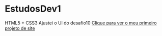 # EstudosDev1
 HTML5 + CSS3
Ajustei o Ul do desafio10
<a href="https://thiagodivclasswood.github.io/EstudosDev1/desafio10/">Clique para ver o meu primeiro projeto de site</a>